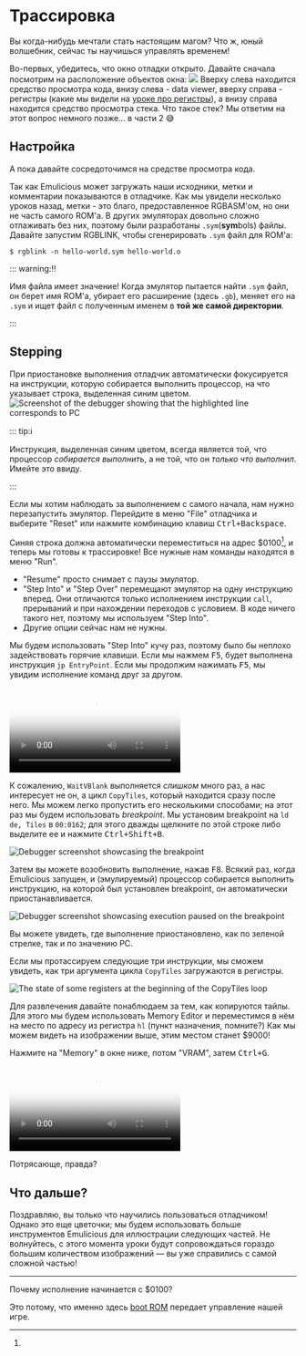 # Трассировка

Вы когда-нибудь мечтали стать настоящим магом?
Что ж, юный волшебник, сейчас ты научишься управлять временем!

Во-первых, убедитесь, что окно отладки открыто.
Давайте сначала посмотрим на расположение объектов окна:
![](../assets/img/debugger.png)
Вверху слева находится средство просмотра кода, внизу слева - data viewer, вверху справа - регистры (какие мы видели на [уроке про регистры](registers.html)), а внизу справа находится средство просмотра стека.
Что такое стек?
Мы ответим на этот вопрос немного позже... в части 2 😅

## Настройка

А пока давайте сосредоточимся на средстве просмотра кода.

Так как Emulicious может загружать наши исходники, метки и комментарии показываются в отладчике.
Как мы увидели несколько уроков назад, метки - это благо, предоставленное RGBASM'ом, но они не часть самого ROM'а.
В других эмуляторах довольно сложно отлаживать без них, поэтому были разработаны `.sym`(**sym**bols) файлы.
Давайте запустим RGBLINK, чтобы сгенерировать `.sym` файл для ROM'а:

```console
$ rgblink -n hello-world.sym hello-world.o
```

::: warning:‼️

Имя файла имеет значение!
Когда эмулятор пытается найти `.sym` файл, он берет имя ROM'а, убирает его расширение (здесь `.gb`), меняет его на `.sym` и ищет файл с полученным именем в **той же самой директории**.

:::

## Stepping

При приостановке выполнения отладчик автоматически фокусируется на инструкции, которую собирается выполнить процессор, на что указывает строка, выделенная синим цветом.
![Screenshot of the debugger showing that the highlighted line corresponds to PC](../assets/img/pc.png)

::: tip:ℹ️

Инструкция, выделенная синим цветом, всегда является той, что процессор *собирается выполнить*, а не той, что он *только что выполнил*. Имейте это ввиду.

:::

Если мы хотим наблюдать за выполнением с самого начала, нам нужно перезапустить эмулятор.
Перейдите в меню "File" отладчика и выберите "Reset" или нажмите комбинацию клавиш <kbd><kbd>Ctrl</kbd>+<kbd>Backspace</kbd></kbd>.

Синяя строка должна автоматически переместиться на адрес $0100[^boot_addr], и теперь мы готовы к трассировке!
Все нужные нам команды находятся в меню "Run".

- "Resume" просто снимает с паузы эмулятор.
- "Step Into" и "Step Over" перемещают эмулятор на одну инструкцию вперед.
  Они отличаются только исполнением инструкции `call`, прерываний и при нахождении переходов с условием. В коде ничего такого нет, поэтому мы используем "Step Into".
- Другие опции сейчас нам не нужны.

Мы будем использовать "Step Into" кучу раз, поэтому было бы неплохо задействовать горячие клавиши.
Если мы нажмем <kbd><kbd>F5</kbd></kbd>,  будет выполнена инструкция `jp EntryPoint`.
Если мы продолжим нажимать <kbd><kbd>F5</kbd></kbd>, мы увидим исполнение команд друг за другом.

<video controls poster="../assets/vid/reset_trace.poster.png">
  <source src="../assets/vid/reset_trace.webm" type="video/webm">
  <source src="../assets/vid/reset_trace.mp4" type="video/mp4">

  <img src="../assets/vid/reset_trace.gif" alt="Video demonstration in Emulicious">
</video>

К сожалению, `WaitVBlank` выполняется *слишком* много раз, а нас интересует не он, а цикл `CopyTiles`, который находится сразу после него.
Мы можем легко пропустить его несколькими способами; на этот раз мы будем использовать _breakpoint_.
Мы установим breakpoint на `ld de, Tiles` в `00:0162`; для этого дважды щелкните по этой строке либо выделите ее и нажмите <kbd><kbd>Ctrl</kbd>+<kbd>Shift</kbd>+<kbd>B</kbd></kbd>.

![Debugger screenshot showcasing the breakpoint](../assets/img/breakpoint.png)

Затем вы можете возобновить выполнение, нажав <kbd><kbd>F8</kbd></kbd>.
Всякий раз, когда Emulicious запущен, и (эмулируемый) процессор собирается выполнить инструкцию, на которой был установлен breakpoint, он автоматически приостанавливается.

![Debugger screenshot showcasing execution paused on the breakpoint](../assets/img/bkpt_pause.png)

Вы можете увидеть, где выполнение приостановлено, как по зеленой стрелке, так и по значению PC.

Если мы протассируем следующие три инструкции, мы сможем увидеть, как три аргумента цикла `CopyTiles` загружаются в регистры.

![The state of some registers at the beginning of the CopyTiles loop](../assets/img/regs_copytiles.png)

Для развлечения давайте понаблюдаем за тем, как копируются тайлы.
Для этого мы будем использовать Memory Editor и переместимся в нём на место по адресу из регистра `hl` (пункт назначения, помните?)
Как мы можем видеть на изображении выше, этим местом станет $9000!

Нажмите на "Memory" в окне ниже, потом "VRAM", затем <kbd><kbd>Ctrl</kbd>+<kbd>G</kbd></kbd>.

<video controls poster="../assets/vid/trace_copy.poster.png">
  <source src="../assets/vid/trace_copy.webm" type="video/webm">
  <source src="../assets/vid/trace_copy.mp4" type="video/mp4">

  <img src="../assets/vid/trace_copy.gif" alt="Video demonstration in Emulicious">
</video>

Потрясающе, правда?

## Что дальше?

Поздравляю, вы только что научились пользоваться отладчиком!
Однако это еще цветочки; мы будем использовать больше инструментов Emulicious для иллюстрации следующих частей.
Не волнуйтесь, с этого момента уроки будут сопровождаться гораздо большим количеством изображений — вы уже справились с самой сложной частью!

---

[^boot_addr]:
Почему исполнение начинается с $0100?

Это потому, что именно здесь [boot ROM](https://gbdev.io/pandocs/Power_Up_Sequence) передает управление нашей игре.

